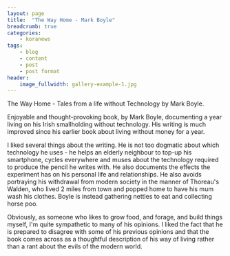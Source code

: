 ```yaml
---
layout: page
title:  "The Way Home - Mark Boyle"
breadcrumb: true
categories:
    - koranews
tags:
    - blog
    - content
    - post
    - post format
header:
    image_fullwidth: gallery-example-1.jpg
---
```

The Way Home - Tales from a life without Technology by Mark Boyle.

Enjoyable and thought-provoking book, by Mark Boyle, documenting a year living on his Irish smallholding without technology. His writing is much improved since his earlier book about living without money for a year.

I liked several things about the writing. He is not too dogmatic about which technology he uses - he helps an elderly neighbour to top-up his smartphone, cycles everywhere and muses about the technology required to produce the pencil he writes with. He also documents the effects the experiment has on his personal life and relationships. He also avoids portraying his withdrawal from modern society in the manner of Thoreau's Walden, who lived 2 miles from town and popped home to have his mum wash his clothes. Boyle is instead gathering nettles to eat and collecting horse poo.

Obviously, as someone who likes to grow food, and forage, and build things myself, I'm quite sympathetic to many of his opinions. I liked the fact that he is prepared to disagree with some of his previous opinions and that the book comes across as a thoughtful description of his way of living rather than a rant about the evils of the modern world.
